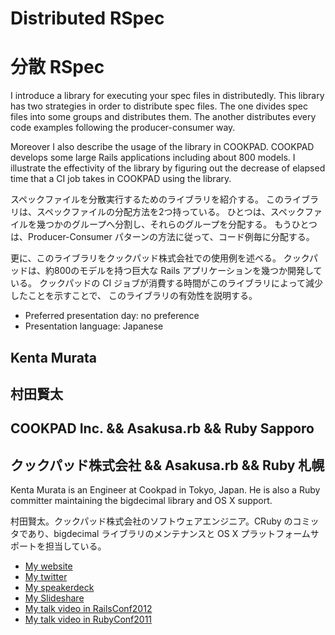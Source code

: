 # Distributed RSpec
# 分散 RSpec

I introduce a library for executing your spec files in distributedly.
This library has two strategies in order to distribute spec files.
The one divides spec files into some groups and distributes them.
The another distributes every code examples following the producer-consumer way.

Moreover I also describe the usage of the library in COOKPAD.
COOKPAD develops some large Rails applications including about 800 models.
I illustrate the effectivity of the library by figuring out the decrease of elapsed time that a CI job takes in COOKPAD using the library.

スペックファイルを分散実行するためのライブラリを紹介する。
このライブラリは、スペックファイルの分配方法を2つ持っている。
ひとつは、スペックファイルを幾つかのグループへ分割し、それらのグループを分配する。
もうひとつは、Producer-Consumer パターンの方法に従って、コード例毎に分配する。

更に、このライブラリをクックパッド株式会社での使用例を述べる。
クックパッドは、約800のモデルを持つ巨大な Rails アプリケーションを幾つか開発している。
クックパッドの CI ジョブが消費する時間がこのライブラリによって減少したことを示すことで、
このライブラリの有効性を説明する。

- Preferred presentation day: no preference
- Presentation language: Japanese

## Kenta Murata
## 村田賢太

## COOKPAD Inc. && Asakusa.rb && Ruby Sapporo
## クックパッド株式会社 && Asakusa.rb && Ruby 札幌

Kenta Murata is an Engineer at Cookpad in Tokyo, Japan. He is also a Ruby committer maintaining the bigdecimal library and OS X support.

村田賢太。クックパッド株式会社のソフトウェアエンジニア。CRuby のコミッタであり、bigdecimal ライブラリのメンテナンスと OS X プラットフォームサポートを担当している。

- [My website](http://mrkn.jp)
- [My twitter](https://twitter.com/#!/mrkn)
- [My speakerdeck](http://speakerdeck.com/u/mrkn)
- [My Slideshare](http://slideshare.net/mrkn)
- [My talk video in RailsConf2012](http://www.confreaks.com/videos/909-railsconf2012-chanko-how-cookpad-safely-releases-multiple-feature-prototypes-in-production-for-test-segments-of-their-15-million-engaged-users)
- [My talk video in RubyConf2011](http://www.confreaks.com/videos/698-rubyconf2011-float-is-legacy)
